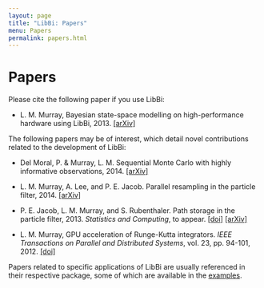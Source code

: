 ```yaml
---
layout: page
title: "LibBi: Papers"
menu: Papers
permalink: papers.html
---
```


Papers
======

Please cite the following paper if you use LibBi:

* L. M. Murray, Bayesian state-space modelling on high-performance hardware
  using LibBi, 2013. [\[arXiv\]](http://arxiv.org/abs/1306.3277)

The following papers may be of interest, which detail novel contributions
related to the development of LibBi:

* Del Moral, P. & Murray, L. M. Sequential Monte Carlo with highly informative
  observations, 2014. [\[arXiv\]](http://arxiv.org/abs/1405.4081)

* L. M. Murray, A. Lee, and P. E. Jacob. Parallel resampling in the particle
  filter, 2014. [\[arXiv\]](http://arxiv.org/abs/1301.4019)

* P. E. Jacob, L. M. Murray, and S. Rubenthaler. Path storage in the particle
  filter, 2013. *Statistics and Computing*, to
  appear. [\[doi\]](http://dx.doi.org/10.1007/s11222-013-9445-x)
  [\[arXiv\]](http://arxiv.org/abs/1307.3180)

* L. M. Murray, GPU acceleration of Runge-Kutta integrators. *IEEE
  Transactions on Parallel and Distributed Systems*, vol. 23, pp. 94-101, 2012.
  [\[doi\]](http://dx.doi.org/10.1109/TPDS.2011.61)

Papers related to specific applications of LibBi are usually referenced in
their respective package, some of which are available in the
[examples](/examples.html).
